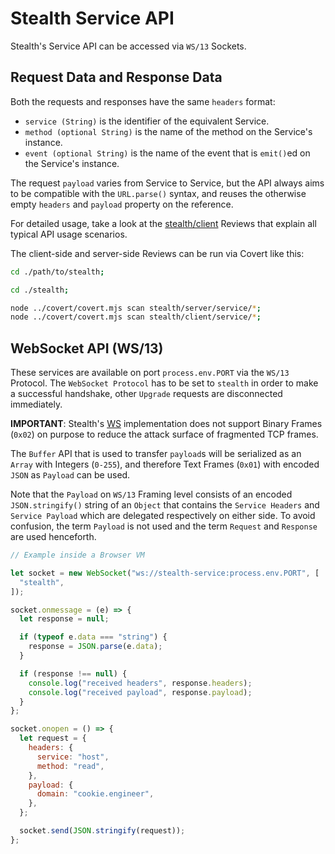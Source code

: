 # Stealth Service API

Stealth's Service API can be accessed via `WS/13` Sockets.

## Request Data and Response Data

Both the requests and responses have the same `headers` format:

- `service (String)` is the identifier of the equivalent Service.
- `method (optional String)` is the name of the method on the Service's instance.
- `event (optional String)` is the name of the event that is `emit()`ed on the Service's instance.

The request `payload` varies from Service to Service, but the API
always aims to be compatible with the `URL.parse()` syntax, and reuses
the otherwise empty `headers` and `payload` property on the reference.

For detailed usage, take a look at the [stealth/client](/stealth/review/client)
Reviews that explain all typical API usage scenarios.

The client-side and server-side Reviews can be run via Covert like this:

```bash
cd ./path/to/stealth;

cd ./stealth;

node ../covert/covert.mjs scan stealth/server/service/*;
node ../covert/covert.mjs scan stealth/client/service/*;
```

## WebSocket API (WS/13)

These services are available on port `process.env.PORT` via the `WS/13` Protocol. The
`WebSocket Protocol` has to be set to `stealth` in order to make a successful
handshake, other `Upgrade` requests are disconnected immediately.

**IMPORTANT**: Stealth's [WS](/stealth/source/connection/WS.mjs) implementation
does not support Binary Frames (`0x02`) on purpose to reduce the attack surface
of fragmented TCP frames.

The `Buffer` API that is used to transfer `payload`s will be serialized as an `Array`
with Integers (`0-255`), and therefore Text Frames (`0x01`) with encoded `JSON`
as `Payload` can be used.

Note that the `Payload` on `WS/13` Framing level consists of an encoded `JSON.stringify()`
string of an `Object` that contains the `Service Headers` and `Service Payload` which are
delegated respectively on either side. To avoid confusion, the term `Payload` is not used
and the term `Request` and `Response` are used henceforth.

```javascript
// Example inside a Browser VM

let socket = new WebSocket("ws://stealth-service:process.env.PORT", [
  "stealth",
]);

socket.onmessage = (e) => {
  let response = null;

  if (typeof e.data === "string") {
    response = JSON.parse(e.data);
  }

  if (response !== null) {
    console.log("received headers", response.headers);
    console.log("received payload", response.payload);
  }
};

socket.onopen = () => {
  let request = {
    headers: {
      service: "host",
      method: "read",
    },
    payload: {
      domain: "cookie.engineer",
    },
  };

  socket.send(JSON.stringify(request));
};
```
